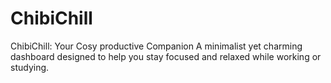 # ChibiChill
ChibiChill: Your Cosy productive Companion
A minimalist yet charming dashboard designed to help you stay focused and relaxed while working or studying.
